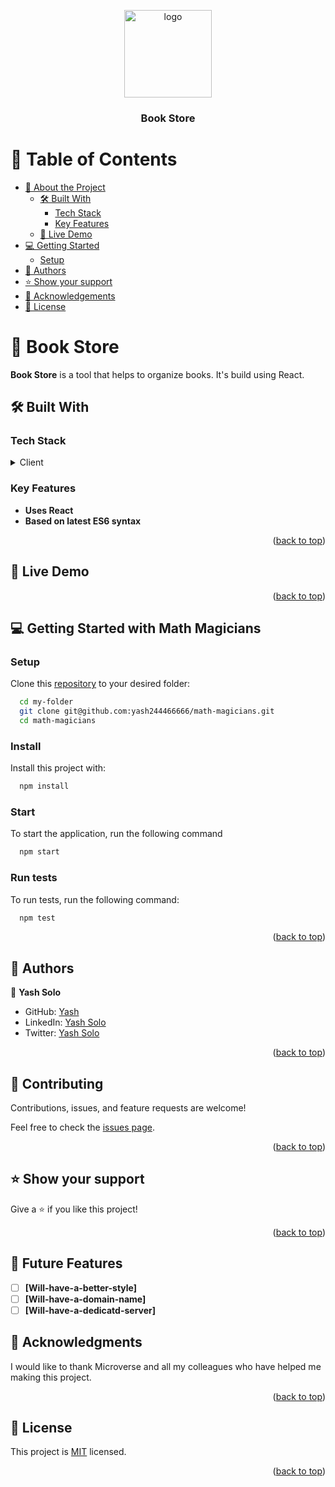 
<a name="readme-top"></a>

<!--
HOW TO USE:
This is an example of how you may give instructions on setting up your project locally.

Modify this file to match your project and remove sections that don't apply.

REQUIRED SECTIONS:
- Table of Contents
- About the Project
  - Built With
  - Live Demo
- Getting Started
- Authors
- Future Features
- Contributing
- Show your support
- Acknowledgements
- License

After you're finished please remove all the comments and instructions!
-->

<div align="center">

  <img src="https://user-images.githubusercontent.com/74345713/208942551-07d6427b-ff1a-4d6e-8f14-21c206cbe1db.png" alt="logo" width="140"  height="auto" />
  <br/>

  <h3><b>Book Store</b></h3>

</div>

<!-- TABLE OF CONTENTS -->

# 📗 Table of Contents

- [📖 About the Project](#about-project)
  - [🛠 Built With](#built-with)
    - [Tech Stack](#tech-stack)
    - [Key Features](#key-features)
  - [🚀 Live Demo](#live-demo)
- [💻 Getting Started](#getting-started)
  - [Setup](#setup)
- [👥 Authors](#authors)
- [⭐️ Show your support](#support)
- [🙏 Acknowledgements](#acknowledgements)
- [📝 License](#license)

<!-- PROJECT DESCRIPTION -->

# 📖 Book Store <a name="about-project"></a>

**Book Store** is a tool that helps to organize books. It's build using React.

## 🛠 Built With <a name="built-with"></a>

### Tech Stack <a name="tech-stack"></a>

<details>
  <summary>Client</summary>
  <ul>
    <li><a href="">HTML</a></li>
    <li><a href="">CSS</a></li>
    <li><a href="">JavaScript</a></li>
    <li><a href="">React</a></li>
  </ul>
</details>

<!-- Features -->

### Key Features <a name="key-features"></a>

- **Uses React**
- **Based on latest ES6 syntax**

<p align="right">(<a href="#readme-top">back to top</a>)</p>

<!-- LIVE DEMO -->

## 🚀 Live Demo <a name="live-demo"></a>

<!-- - [Live Demo Link](https://lucent-profiterole-373d75.netlify.app/) -->

<p align="right">(<a href="#readme-top">back to top</a>)</p>

<!-- GETTING STARTED -->

## 💻 Getting Started with Math Magicians <a name="getting-started"></a>

### Setup

Clone this [repository](https://github.com/yash244466666/book-store.git) to your desired folder:

```sh
  cd my-folder
  git clone git@github.com:yash244466666/math-magicians.git 
  cd math-magicians
```

### Install

Install this project with:

```sh
  npm install
```

### Start

To start the application, run the following command

```sh
  npm start
```

### Run tests

To run tests, run the following command:

```sh
  npm test
```

<p align="right">(<a href="#readme-top">back to top</a>)</p>

<!-- AUTHORS -->

## 👥 Authors <a name="authors"></a>

👤 **Yash Solo**

- GitHub: [Yash](https://github.com/yash244466666)
- LinkedIn: [Yash Solo](https://www.linkedin.com/in/yash-solo)
- Twitter: [Yash Solo](https://twitter.com/yash_solo000)


<p align="right">(<a href="#readme-top">back to top</a>)</p>

<!-- CONTRIBUTING -->

## 🤝 Contributing <a name="contributing"></a>

Contributions, issues, and feature requests are welcome!

Feel free to check the [issues page](https://github.com/yash244466666/math-magicians/issues).

<p align="right">(<a href="#readme-top">back to top</a>)</p>

<!-- SUPPORT -->

## ⭐️ Show your support <a name="support"></a>

Give a ⭐️ if you like this project!

<p align="right">(<a href="#readme-top">back to top</a>)</p>

<!-- ACKNOWLEDGEMENTS -->


<!-- FUTURE FEATURES -->
## 🔭 Future Features <a name="future-features"></a>

- [ ] **[Will-have-a-better-style]**
- [ ] **[Will-have-a-domain-name]**
- [ ] **[Will-have-a-dedicatd-server]**

<!-- > Describe 1 - 3 features you will add to the project.

- **Use callbacks and promises**
- **Use ES6 modules to write modular JavaScript**
- **Send and receive data from an API**  -->

<!-- FUTURE FEATURES -->


## 🙏 Acknowledgments <a name="acknowledgements"></a>

I would like to thank Microverse and all my colleagues who have helped me making this project.

<p align="right">(<a href="#readme-top">back to top</a>)</p>

<!-- LICENSE -->

## 📝 License <a name="license"></a>

This project is [MIT](https://github.com/Wahaj-Ali/To-do-list/blob/main/LICENSE) licensed.

<p align="right">(<a href="#readme-top">back to top</a>)</p>
